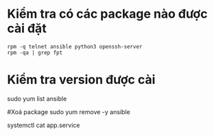 # Kiểm tra có các package  nào được cài đặt

```
rpm -q telnet ansible python3 openssh-server
rpm -qa | grep fpt
```

# Kiểm tra version được cài 
sudo yum list ansible

#Xoá package
sudo yum remove -y ansible


 systemctl cat app.service
